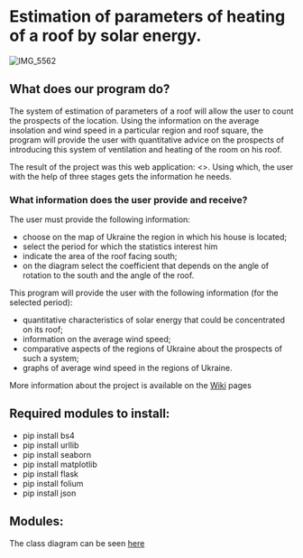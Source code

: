 # Estimation of parameters of heating of a roof by solar energy.
![IMG_5562](https://user-images.githubusercontent.com/60693273/82786946-2904e800-9e6e-11ea-9ed7-dc08732474c2.JPG)
## What does our program do?

The system of estimation of parameters of a roof will allow the user to count the prospects of the location. Using the information on the average insolation and wind speed in a particular region and roof square, the program will provide the user with quantitative advice on the prospects of introducing this system of ventilation and heating of the room on his roof.

The result of the project was this web application: <>. Using which, the user with the help of three stages gets the information he needs.

### What information does the user provide and receive?

The user must provide the following information:
- choose on the map of Ukraine the region in which his house is located;
- select the period for which the statistics interest him
- indicate the area of the roof facing south;
- on the diagram select the coefficient that depends on the angle of rotation to the south and the angle of the roof.

This program will provide the user with the following information (for the selected period):
- quantitative characteristics of solar energy that could be concentrated on its roof;
- information on the average wind speed;
- comparative aspects of the regions of Ukraine about the prospects of such a system;
- graphs of average wind speed in the regions of Ukraine.

More information about the project is available on the [Wiki](https://github.com/pastukh77/homework0/wiki) pages

## Required modules to install:
- pip install bs4
- pip install urllib
- pip install seaborn
- pip install matplotlib
- pip install flask
- pip install folium
- pip install json

## Modules:


The class diagram can be seen [here](https://github.com/pastukh77/homework0/blob/master/ADT_diagram.jpg)
